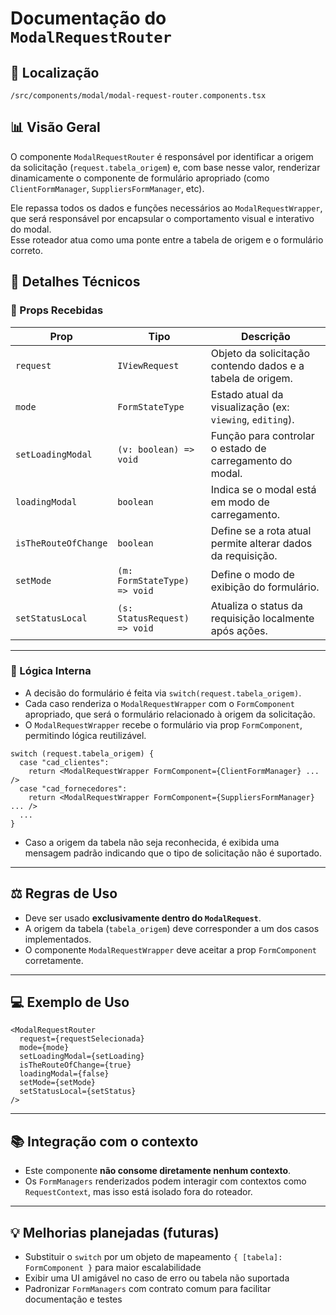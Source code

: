 # Documentação do `ModalRequestRouter`

## 📁 Localização
`/src/components/modal/modal-request-router.components.tsx`

## 📊 Visão Geral

O componente `ModalRequestRouter` é responsável por identificar a origem da solicitação (`request.tabela_origem`) e, com base nesse valor, renderizar dinamicamente o componente de formulário apropriado (como `ClientFormManager`, `SuppliersFormManager`, etc).

Ele repassa todos os dados e funções necessários ao `ModalRequestWrapper`, que será responsável por encapsular o comportamento visual e interativo do modal.  
Esse roteador atua como uma ponte entre a tabela de origem e o formulário correto.

## 🔎 Detalhes Técnicos

### 🎯 Props Recebidas

| Prop                 | Tipo                                | Descrição                                                                 |
|----------------------|-------------------------------------|---------------------------------------------------------------------------|
| `request`            | `IViewRequest`                      | Objeto da solicitação contendo dados e a tabela de origem.               |
| `mode`               | `FormStateType`                     | Estado atual da visualização (ex: `viewing`, `editing`).                  |
| `setLoadingModal`    | `(v: boolean) => void`              | Função para controlar o estado de carregamento do modal.                  |
| `loadingModal`       | `boolean`                           | Indica se o modal está em modo de carregamento.                          |
| `isTheRouteOfChange` | `boolean`                           | Define se a rota atual permite alterar dados da requisição.              |
| `setMode`            | `(m: FormStateType) => void`        | Define o modo de exibição do formulário.                                 |
| `setStatusLocal`     | `(s: StatusRequest) => void`        | Atualiza o status da requisição localmente após ações.                   |

---

### 🧠 Lógica Interna

- A decisão do formulário é feita via `switch(request.tabela_origem)`.
- Cada caso renderiza o `ModalRequestWrapper` com o `FormComponent` apropriado, que será o formulário relacionado à origem da solicitação.
- O `ModalRequestWrapper` recebe o formulário via prop `FormComponent`, permitindo lógica reutilizável.

```tsx
switch (request.tabela_origem) {
  case "cad_clientes":
    return <ModalRequestWrapper FormComponent={ClientFormManager} ... />
  case "cad_fornecedores":
    return <ModalRequestWrapper FormComponent={SuppliersFormManager} ... />
  ...
}
```

- Caso a origem da tabela não seja reconhecida, é exibida uma mensagem padrão indicando que o tipo de solicitação não é suportado.

---

## ⚖️ Regras de Uso

- Deve ser usado **exclusivamente dentro do `ModalRequest`**.
- A origem da tabela (`tabela_origem`) deve corresponder a um dos casos implementados.
- O componente `ModalRequestWrapper` deve aceitar a prop `FormComponent` corretamente.

---

## 💻 Exemplo de Uso

```tsx
<ModalRequestRouter
  request={requestSelecionada}
  mode={mode}
  setLoadingModal={setLoading}
  isTheRouteOfChange={true}
  loadingModal={false}
  setMode={setMode}
  setStatusLocal={setStatus}
/>
```

---

## 📚 Integração com o contexto

- Este componente **não consome diretamente nenhum contexto**.
- Os `FormManagers` renderizados podem interagir com contextos como `RequestContext`, mas isso está isolado fora do roteador.

---

## 💡 Melhorias planejadas (futuras)

- Substituir o `switch` por um objeto de mapeamento `{ [tabela]: FormComponent }` para maior escalabilidade
- Exibir uma UI amigável no caso de erro ou tabela não suportada
- Padronizar `FormManagers` com contrato comum para facilitar documentação e testes
